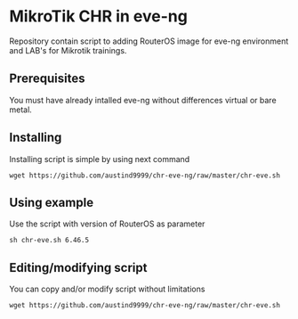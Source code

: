 # MikroTik CHR in eve-ng

Repository contain script to adding RouterOS image for eve-ng environment and LAB's for Mikrotik trainings.

## Prerequisites

You must have already intalled eve-ng without differences virtual or bare metal.

## Installing

Installing script is simple by using next command

```
wget https://github.com/austind9999/chr-eve-ng/raw/master/chr-eve.sh
```
## Using example
Use the script with version of RouterOS as parameter

```
sh chr-eve.sh 6.46.5
```


## Editing/modifying script
You can copy and/or modify script without limitations 

```
wget https://github.com/austind9999/chr-eve-ng/raw/master/chr-eve.sh
```


